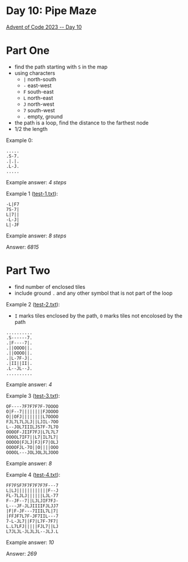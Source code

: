 # Day 10: Pipe Maze

[Advent of Code 2023 -- Day 10](https://adventofcode.com/2023/day/10)

# Part One

- find the path starting with `S` in the map
- using characters
    - `|` north-south
    - `-` east-west
    - `F` south-east
    - `L` north-east
    - `J` north-west
    - `7` south-west
    - `.` empty, ground
- the path is a loop, find the distance to the farthest node
- 1/2 the length

Example 0:

```
.....
.S-7.
.|.|.
.L-J.
.....
```

Example answer: _4 steps_

Example 1 ([test-1.txt](test-1.txt)):

```
-L|F7
7S-7|
L|7||
-L-J|
L|-JF
```

Example answer: _8 steps_

Answer: _6815_

# Part Two

- find number of enclosed tiles
- include ground `.` and any other symbol that is not part of the loop

Example 2 ([test-2.txt](test-2.txt)):

- `I` marks tiles enclosed by the path, `O` marks tiles not encolosed by the path

```
..........
.S------7.
.|F----7|.
.||OOOO||.
.||OOOO||.
.|L-7F-J|.
.|II||II|.
.L--JL--J.
..........
```

Example answer: _4_

Example 3 ([test-3.txt](test-3.txt)):

```
OF----7F7F7F7F-7OOOO
O|F--7||||||||FJOOOO
O||OFJ||||||||L7OOOO
FJL7L7LJLJ||LJIL-7OO
L--JOL7IIILJS7F-7L7O
OOOOF-JIIF7FJ|L7L7L7
OOOOL7IF7||L7|IL7L7|
OOOOO|FJLJ|FJ|F7|OLJ
OOOOFJL-7O||O||||OOO
OOOOL---JOLJOLJLJOOO
```

Example answer: _8_

Example 4 ([test-4.txt](test-4.txt)):

```
FF7FSF7F7F7F7F7F---7
L|LJ||||||||||||F--J
FL-7LJLJ||||||LJL-77
F--JF--7||LJLJIF7FJ-
L---JF-JLJIIIIFJLJJ7
|F|F-JF---7IIIL7L|7|
|FFJF7L7F-JF7IIL---7
7-L-JL7||F7|L7F-7F7|
L.L7LFJ|||||FJL7||LJ
L7JLJL-JLJLJL--JLJ.L
```

Example answer: _10_

Answer: _269_